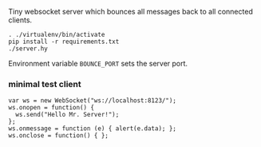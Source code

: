Tiny websocket server which bounces all messages back to all connected clients.

	. ./virtualenv/bin/activate
	pip install -r requirements.txt
	./server.hy

Environment variable `BOUNCE_PORT` sets the server port.

### minimal test client

	var ws = new WebSocket("ws://localhost:8123/");
	ws.onopen = function() {
	  ws.send("Hello Mr. Server!");
	};
	ws.onmessage = function (e) { alert(e.data); };
	ws.onclose = function() { };
